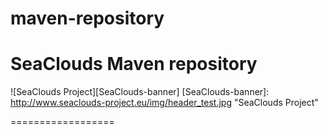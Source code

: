 # maven-repository
SeaClouds Maven repository
==================

![SeaClouds Project][SeaClouds-banner]
[SeaClouds-banner]: http://www.seaclouds-project.eu/img/header_test.jpg  "SeaClouds Project"

==================

